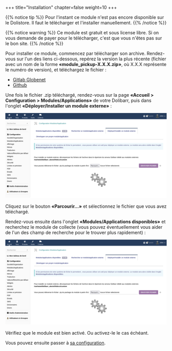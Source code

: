 +++
title="Installation"
chapter=false
weight=10
+++

{{% notice tip %}}
Pour l'instant ce module n'est pas encore disponible sur le Dolistore.
Il faut le télécharger et l'installer manuellement.
{{% /notice %}}

{{% notice warning %}}
Ce module est gratuit et sous license libre. Si on vous demande de payer pour le télécharger,
c'est que vous n'êtes pas sur le bon site.
{{% /notice %}}

Pour installer ce module, commencez par télécharger son archive. Rendez-vous sur l'un des liens ci-dessous, repérez la version la plus récente (fichier avec un nom de la forme **«module_pickup-X.X.X.zip»**, où X.X.X représente le numéro de version), et téléchargez le fichier :

- [Gitlab Globenet](https://code.globenet.org/john/DolibarrPickup/-/tree/main/build)
- [Github](https://github.com/JohnXLivingston/DolibarrPickup/tree/main/build)

Une fois le fichier .zip téléchargé, rendez-vous sur la page **«Accueil > Configuration > Modules/Applications»** de votre Dolibarr,
puis dans l'onglet **«Déployer/Installer un module externe»** :

![Déployer/Installer un module externe](./images/install_0.png)

Cliquez sur le bouton **«Parcourir...»** et sélectionnez le fichier que vous avez téléchargé.

Rendez-vous ensuite dans l'onglet **«Modules/Applications disponibles»** et recherchez le module de collecte
(vous pouvez éventuellement vous aider de l'un des champ de recherche pour le trouver plus rapidement) :

![Déployer/Installer un module externe](./images/install_0.png)

Vérifiez que le module est bien activé. Ou activez-le le cas échéant.

Vous pouvez ensuite passer à [sa configuration](./../setup/).
